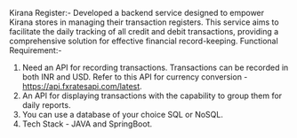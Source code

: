 Kirana Register:-
Developed a backend service designed to empower Kirana stores in managing their transaction registers. This service aims to facilitate the daily tracking of all credit and debit transactions, providing a comprehensive solution for effective financial record-keeping.
Functional Requirement:-
1. Need an API for recording transactions. Transactions can be recorded in both INR and USD. Refer to this API for currency conversion - https://api.fxratesapi.com/latest.
2. An API for displaying transactions with the capability to group them for daily reports.
3. You can use a database of your choice SQL or NoSQL.
4. Tech Stack - JAVA and SpringBoot.
